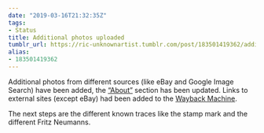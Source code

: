 ```yaml
---
date: "2019-03-16T21:32:35Z"
tags:
- Status
title: Additional photos uploaded
tumblr_url: https://ric-unknownartist.tumblr.com/post/183501419362/additional-photos-uploaded
alias:
- 183501419362
---
```

Additional photos from different sources (like eBay and Google Image Search) have been added, the&nbsp;[“About”](/about)&nbsp;section has been updated. Links to external sites (except eBay) had been added&nbsp;to the [Wayback Machine](https://archive.org/web/).

The next steps are the different known traces like the stamp mark and the different Fritz Neumanns.
